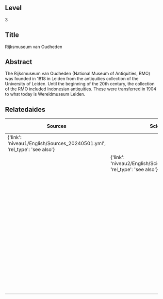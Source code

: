 ## Level
3
## Title
Rijksmuseum van Oudheden
## Abstract
The Rijksmuseum van Oudheden (National Museum of Antiquities, RMO) was founded in 1818 in Leiden from the antiquities collection of the University of Leiden. Until the beginning of the 20th century, the collection of the RMO included Indonesian antiquities. These were transferred in 1904 to what today is Wereldmuseum Leiden.
## Relatedaides
| Sources | Science | Trade | Koninklijk Bataviaasch Genootschap Van Kunsten En Wetenschappen | Royal Cabinet Of Curiosities | Wereldmuseum Leiden | Rijksmuseum Amsterdam | C.G.C. Reinwardt |
| --- | --- | --- | --- | --- | --- | --- | --- |
| {'link': 'niveau1/English/Sources_20240501.yml', 'rel_type': 'see also'} |  |  |  |  |  |  |  |
|  | {'link': 'niveau2/English/Science_20240821.yml', 'rel_type': 'see also'} |  |  |  |  |  |  |
|  |  | {'link': 'niveau2/English/Trade_20240316.yml', 'rel_type': 'see also'} |  |  |  |  |  |
|  |  |  | {'link': 'niveau3/English/BGKW_20240905.yml', 'rel_type': 'see also'} |  |  |  |  |
|  |  |  |  | {'link': 'niveau3/English/KKZ_20240417.yml', 'rel_type': 'see also'} |  |  |  |
|  |  |  |  |  | {'link': 'niveau3/English/WMLeiden_20240508.yml', 'rel_type': 'see also'} |  |  |
|  |  |  |  |  |  | {'link': 'niveau3/English/RijksmuseumAmsterdam_20240905.yml', 'rel_type': 'see also'} |  |
|  |  |  |  |  |  |  | {'link': 'niveau3/English/Reinwardt_20241217.yml', 'rel_type': 'see also'} |
